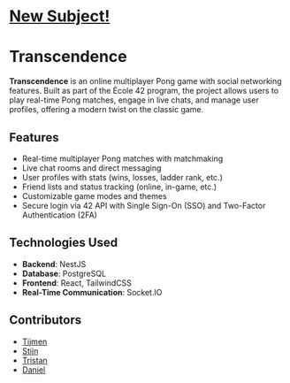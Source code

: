 
# [New Subject!](https://cdn.intra.42.fr/pdf/pdf/133398/en.subject.pdf)

# Transcendence

**Transcendence** is an online multiplayer Pong game with social networking features. Built as part of the École 42 program, the project allows users to play real-time Pong matches, engage in live chats, and manage user profiles, offering a modern twist on the classic game.

## Features
- Real-time multiplayer Pong matches with matchmaking
- Live chat rooms and direct messaging
- User profiles with stats (wins, losses, ladder rank, etc.)
- Friend lists and status tracking (online, in-game, etc.)
- Customizable game modes and themes
- Secure login via 42 API with Single Sign-On (SSO) and Two-Factor Authentication (2FA)

## Technologies Used
- **Backend**: NestJS
- **Database**: PostgreSQL
- **Frontend**: React, TailwindCSS
- **Real-Time Communication**: Socket.IO

## Contributors
- [Tijmen](https://github.com/tde-brui)
- [Stijn](https://github.com/StijnScheltinga)
- [Tristan](https://github.com/TRSTN4)
- [Daniel](https://github.com/dvan-kle)
